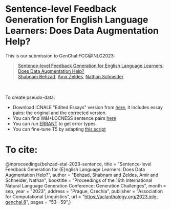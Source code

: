 # Sentence-level Feedback Generation for English Language Learners: Does Data Augmentation Help?


This is our submission to GenChal:FCG@INLG2023:

> [Sentence-level Feedback Generation for English Language Learners: Does Data Augmentation Help?](https://aclanthology.org/2023.inlg-genchal.8) <br>
> [Shabnam Behzad](https://shabnam-b.github.io/), [Amir Zeldes](https://corpling.uis.georgetown.edu/amir/), [Nathan Schneider](https://people.cs.georgetown.edu/nschneid/) <br>

<br><br>
To create pseudo-data:<br>
- Download ICNALE "Edited Essays" version from [here](https://language.sakura.ne.jp/icnale/download.html), it includes essay pairs: the original and the corrected version.<br>
- You can find W&I+LOCNESS sentence pairs [here](https://www.cl.cam.ac.uk/research/nl/bea2019st/#data) <br>
- You can run [ERRANT](https://github.com/chrisjbryant/errant) to get error types. <br>
- You can fine-tune T5 by adapting [this script](https://github.com/philschmid/deep-learning-pytorch-huggingface/blob/main/training/flan-t5-samsum-summarization.ipynb) <br>

# To cite:
@inproceedings{behzad-etal-2023-sentence,
    title = "Sentence-level Feedback Generation for {E}nglish Language Learners: Does Data Augmentation Help?",
    author = "Behzad, Shabnam  and
      Zeldes, Amir  and
      Schneider, Nathan",
    booktitle = "Proceedings of the 16th International Natural Language Generation Conference: Generation Challenges",
    month = sep,
    year = "2023",
    address = "Prague, Czechia",
    publisher = "Association for Computational Linguistics",
    url = "https://aclanthology.org/2023.inlg-genchal.8",
    pages = "53--59",}
